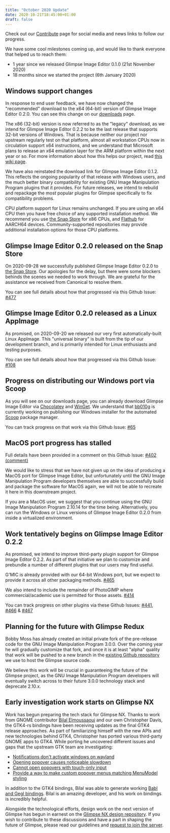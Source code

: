 ```yaml
---
title: "October 2020 Update"
date: 2020-10-21T18:45:00+01:00
draft: false
---
```

Check out our [Contribute](/contribute/) page for social media and news links to follow our progress.

We have some cool milestones coming up, and would like to thank everyone that helped us to reach them:
- 1 year since we released Glimpse Image Editor 0.1.0 (21st November 2020)
- 18 months since we started the project (6th January 2020)

## Windows support changes
In response to end user feedback, we have now changed the "recommended" download to the x64 (64-bit) version of Glimpse Image Editor 0.2.0. You can see this change on our [downloads](https://glimpse-editor.github.io/downloads/) page.

The x86 (32-bit) version is now referred to as the "legacy" download, as we intend for Glimpse Image Editor 0.2.2 to be the last release that supports 32-bit versions of Windows. That is because neither our project nor upstream regularly test on that platform, almost all workstation CPUs now in circulation support x64 instructions, and we understand that Microsoft plans to release an x64 emulation layer for the ARM platform within the next year or so. For more information about how this helps our project, read [this wiki page](https://github.com/glimpse-editor/Glimpse/wiki/Supported-Platform-Versions-%28Windows%29).

We have also reinstated the download link for Glimpse Image Editor 0.1.2. This reflects the ongoing popularity of that release with Windows users, and the much better binary compatibility for existing GNU Image Manipulation Program plugins that it provides. For future releases, we intend to rebuild and repackage the most popular plugins for Glimpse specifically to fix compatibility problems.

CPU platform support for Linux remains unchanged. If you are using an x64 CPU then you have free choice of any supported installation method. We recommend you use [the Snap Store](https://snapcraft.io/glimpse-editor) for x86 CPUs, and [Flathub](https://flathub.org/apps/details/org.glimpse_editor.Glimpse) for AARCH64 devices. Community-supported repositories may provide additional installation options for those CPU platforms.

## Glimpse Image Editor 0.2.0 released on the Snap Store
On 2020-09-28 we successfully published Glimpse Image Editor 0.2.0 to [the Snap Store](https://snapcraft.io/glimpse-editor). Our apologies for the delay, but there were some blockers behinds the scenes we needed to work through. We are grateful for the assistance we received from Canonical to resolve them.

You can see full details about how that progressed via this Github Issue: [#477](https://github.com/glimpse-editor/Glimpse/issues/477)

## Glimpse Image Editor 0.2.0 released as a Linux AppImage
As promised, on 2020-09-20 we released our very first automatically-built Linux AppImage. This "universal binary" is built from the tip of our development branch, and is primarily intended for Linux enthusiasts and testing purposes.

You can see full details about how that progressed via this Github Issue: [#108](https://github.com/glimpse-editor/Glimpse/issues/108)

## Progress on distributing our Windows port via Scoop
As you will see on our downloads page, you can already download Glimpse Image Editor via [Chocolatey](https://chocolatey.org/packages/glimpse/) and [WinGet](https://winget.run/pkg/Glimpse/Glimpse). We understand that [bb010g](https://github.com/bb010g) is currently working on publishing our Windows installer for the automated [Scoop](https://scoop.sh/) package manager. 

You can track progress on that work via this Github Issue: [#65](https://github.com/glimpse-editor/Glimpse/issues/65)

## MacOS port progress has stalled
Full details have been provided in a comment on this Github Issue: [#402 (comment)](https://github.com/glimpse-editor/Glimpse/issues/402#issuecomment-706778462)

We would like to stress that we have not given up on the idea of producing a MacOS port for Glimpse Image Editor, but unfortunately until the GNU Image Manipulation Program developers themselves are able to successfully build and package the software for MacOS again, we will not be able to recreate it here in this downstream project.

If you are a MacOS user, we suggest that you continue using the GNU Image Manipulation Program 2.10.14 for the time being. Alternatively, you can run the Windows or Linux versions of Glimpse Image Editor 0.2.0 from inside a virtualized environment.

## Work tentatively begins on Glimpse Image Editor 0.2.2
As promised, we intend to improve third-party plugin support for Glimpse Image Editor 0.2.2. As part of that initiative we plan to customize and prebundle a number of different plugins that our users may find useful.

G'MIC is already provided with our 64-bit Windows port, but we expect to provide it across all other packaging methods. [#465](https://github.com/glimpse-editor/Glimpse/issues/465)

We also intend to include the remainder of PhotoGIMP where commercial/academic use is permitted for those assets. [#414](https://github.com/glimpse-editor/Glimpse/issues/414) 

You can track progress on other plugins via these Github Issues: [#441](https://github.com/glimpse-editor/Glimpse/issues/441), [#466](https://github.com/glimpse-editor/Glimpse/issues/466) & [#467](https://github.com/glimpse-editor/Glimpse/issues/467)

## Planning for the future with Glimpse Redux
Bobby Moss has already created an initial private fork of the pre-release code for the GNU Image Manipulation Program 3.0.0. Over the coming year he will gradually customize that fork, and once it is at least "alpha" quality that work will be pushed to a new branch in the [existing Github repository](https://github.com/glimpse-editor/Glimpse) we use to host the Glimpse source code.

We believe this work will be crucial in guaranteeing the future of the Glimpse project, as the GNU Image Manipulation Program developers will eventually switch across to their future 3.0.0 technology stack and deprecate 2.10.x.

## Early investigation work starts on Glimpse NX
Work has begun preparing the tech stack for Glimpse NX. Thanks to work from GNOME contributor [Bilal Elmoussaoui](https://github.com/bilelmoussaoui) and our own Christopher Davis, the GTK4-rs bindings have been receiving updates as the final GTK4 release approaches. As part of familiarizing himself with the new APIs and new technologies behind GTK4, Christopher has ported various third-party GNOME apps to GTK4. While porting he uncovered different issues and gaps that the upstream GTK team are investigating:

* [Notifications don't activate windows on wayland](https://gitlab.gnome.org/GNOME/gtk/-/issues/3261)
* [Opening popover causes noticeable slowdown](https://gitlab.gnome.org/GNOME/gtk/-/issues/3264)
* [Cannot open popovers with touch-only input](https://gitlab.gnome.org/GNOME/gtk/-/issues/3279)
* [Provide a way to make custom popover menus matching MenuModel styling](https://gitlab.gnome.org/GNOME/gtk/-/issues/3260)

In addition to the GTK4 bindings, Bilal was able to generate working [Babl and Gegl bindings](https://gitlab.gnome.org/bilelmoussaoui/gegl-rs). Bilal is an amazing developer, and his work on bindings is incredibly helpful.

Alongside the technological efforts, design work on the next version of Glimpse has begun in earnest on the [Glimpse NX design repository](https://github.com/glimpse-editor/glimpse-nx-design). If you wish to contribute to these discussions and have a part in shaping the future of Glimpse, please read our guidelines and [request to join the server](https://discord.gg/hZhRceq).
